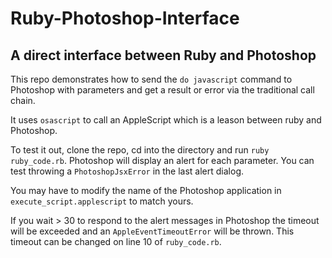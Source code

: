 # Ruby-Photoshop-Interface
## A direct interface between Ruby and Photoshop

This repo demonstrates how to send the `do javascript` command to Photoshop with parameters and get a result or error via the traditional call chain.

It uses `osascript` to call an AppleScript which is a leason between ruby and Photoshop.

To test it out, clone the repo, cd into the directory and run `ruby ruby_code.rb`. Photoshop will display an alert for each parameter. You can test throwing a `PhotoshopJsxError` in the last alert dialog.

You may have to modify the name of the Photoshop application in `execute_script.applescript` to match yours.

If you wait > 30 to respond to the alert messages in Photoshop the timeout will be exceeded and an `AppleEventTimeoutError` will be thrown. This timeout can be changed on line 10 of `ruby_code.rb`.
